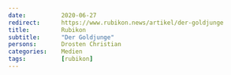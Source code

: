 ```yaml
---
date:          2020-06-27
redirect:      https://www.rubikon.news/artikel/der-goldjunge
title:         Rubikon
subtitle:      "Der Goldjunge"
persons:       Drosten Christian
categories:    Medien
tags:          [rubikon]
---
```

